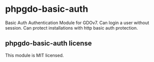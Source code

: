 # phpgdo-basic-auth

Basic Auth Authentication Module for GDOv7.
Can login a user without session.
Can protect installations with http basic auth protection.

## phpgdo-basic-auth license

This module is MIT licensed.
